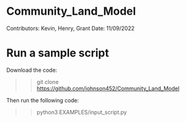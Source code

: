 # Community_Land_Model
Contributors: Kevin, Henry, Grant
Date: 11/09/2022

# Run a sample script
Download the code:
>> git clone https://github.com/johnson452/Community_Land_Model 

Then run the following code:
>> python3 EXAMPLES/input_script.py 
